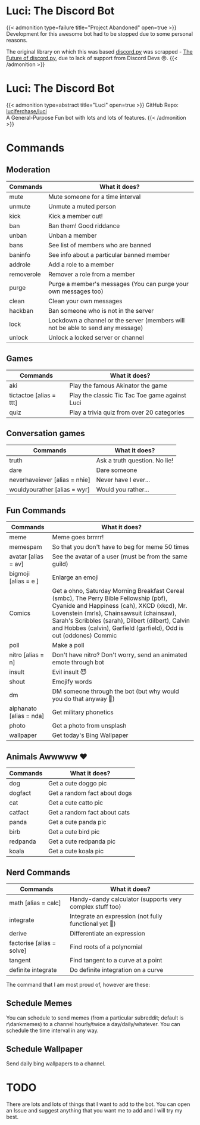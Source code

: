# Luci: The Discord Bot


{{< admonition type=failure title="Project Abandoned" open=true >}}
Development for this awesome bot had to be stopped due to some personal reasons.

The original library on which this was based [discord.py](https://github.com/Rapptz/discord.py) was scrapped - [The Future of discord.py](https://gist.github.com/Rapptz/4a2f62751b9600a31a0d3c78100287f1), due to lack of support from Discord Devs 😞.
{{< /admonition >}}

# Luci: The Discord Bot

{{< admonition type=abstract title="Luci" open=true >}}
GitHub Repo: [luciferchase/luci](https://github.com/luciferchase/luci)\
A General-Purpose Fun bot with lots and lots of features.
{{< /admonition >}}

# Commands

## Moderation

| Commands                  | What it does?                                             |
| ---------                 | ---------------------------------                         |
| mute                      | Mute someone for a time interval                          |
| unmute                    | Unmute a muted person                                     |
| kick                      | Kick a member out!                                        |
| ban                       | Ban them! Good riddance                                   |
| unban                     | Unban a member                                            |
| bans                      | See list of members who are banned                        |
| baninfo                   | See info about a particular banned member                 |
| addrole                   | Add a role to a member                                    |
| removerole                | Remover a role from a member                              |
| purge             | Purge a member's messages (You can purge your own messages too)   |
| clean                     | Clean your own messages                                   |
| hackban                   | Ban someone who is not in the server                      |
| lock | Lockdown a channel or the server (members will not be able to send any message) |
| unlock                    | Unlock a locked server or channel                         |

## Games

| Commands                  | What it does?                                             |
| ---------                 | ---------------------------------                         |
| aki                       | Play the famous Akinator the game                         |
| tictactoe [alias = ttt]   | Play the classic Tic Tac Toe game against Luci            |
| quiz                      | Play a trivia quiz from over 20 categories                |

## Conversation games

| Commands                  | What it does?                                             |
| ---------                 | ---------------------------------                         |
| truth                     | Ask a truth question. No lie!                             |
| dare                      | Dare someone                                              |
| neverhaveiever [alias = nhie] | Never have I ever...                                  |
| wouldyourather [alias = wyr]  | Would you rather...                                   |

## Fun Commands

| Commands                  | What it does?                                             |
| ---------                 | ---------------------------------                         |
| meme                      | Meme goes brrrrr!                                         |
| memespam                  | So that you don't have to beg for meme 50 times           |
| avatar    [alias = av]    | See the avatar of a user (must be from the same guild)    |
| bigmoji   [alias = e ]    | Enlarge an emoji                                          |
| Comics                    | Get a ohno, Saturday Morning Breakfast Cereal (smbc), The Perry Bible Fellowship (pbf), Cyanide and Happiness (cah), XKCD (xkcd), Mr. Lovenstein (mrls), Chainsawsuit (chainsaw), Sarah's Scribbles (sarah), Dilbert (dilbert), Calvin and Hobbes (calvin), Garfield (garfield), Odd is out (oddones) Commic |
| poll                      | Make a poll                                               |
| nitro [alias = n] | Don't have nitro? Don't worry, send an animated emote through bot |
| insult                    | Evil insult 😈                                            |
| shout                     | Emojify words                                             |
| dm                        | DM someone through the bot (but why would you do that anyway 🤔) |
| alphanato [alias = nda]   | Get military phonetics                                    |
| photo                     | Get a photo from unsplash                                 |
| wallpaper                 | Get today's Bing Wallpaper                                |

## Animals Awwwww :heart:

| Commands                  | What it does?                                             |
| ---------                 | ---------------------------------                         |
| dog                       | Get a cute doggo pic                                      |
| dogfact                   | Get a random fact about dogs                              |
| cat                       | Get a cute catto pic                                      |
| catfact                   | Get a random fact about cats                              |
| panda                     | Get a cute panda pic                                      |
| birb                      | Get a cute bird pic                                       |
| redpanda                  | Get a cute redpanda pic                                   |
| koala                     | Get a cute koala pic                                      |

## Nerd Commands

| Commands                  | What it does?                                             |
| ---------                 | ---------------------------------                         |
| math [alias = calc]       | Handy-dandy calculator (supports very complex stuff too)  |
| integrate                 | Integrate an expression (not fully functional yet 😬)     |
| derive                    | Differentiate an expression                               |
| factorise [alias = solve] | Find roots of a polynomial                                |
| tangent                   | Find tangent to a curve at a point                        |
| definite integrate        | Do definite integration on a curve                        |

The command that I am most proud of, however are these:

## Schedule Memes

You can schedule to send memes (from a particular subreddit; default is r\dankmemes) to a channel hourly/twice a day/daily/whatever. You can schedule the time interval in any way.

## Schedule Wallpaper

Send daily bing wallpapers to a channel.

# TODO

There are lots and lots of things that I want to add to the bot. You can open an Issue and suggest anything that you want me to add and I will try my best.


